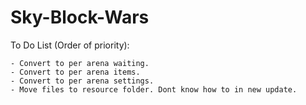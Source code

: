 Sky-Block-Wars
==============

To Do List (Order of priority):
    
    - Convert to per arena waiting.
    - Convert to per arena items.
    - Convert to per arena settings.
    - Move files to resource folder. Dont know how to in new update.
